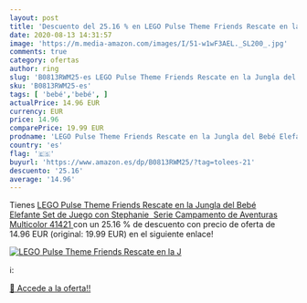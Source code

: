 ```yaml
---
layout: post
title: 'Descuento del 25.16 % en LEGO Pulse Theme Friends Rescate en la J'
date: 2020-08-13 14:31:57
image: 'https://m.media-amazon.com/images/I/51-w1wF3AEL._SL200_.jpg'
comments: true
category: ofertas
author: ring
slug: 'B0813RWM25-es LEGO Pulse Theme Friends Rescate en la Jungla del Bebé...'
sku: 'B0813RWM25-es'
tags: [ 'bebé','bebé', ]
actualPrice: 14.96 EUR
currency: EUR
price: 14.96
comparePrice: 19.99 EUR
prodname: 'LEGO Pulse Theme Friends Rescate en la Jungla del Bebé Elefante Set de Juego con Stephanie  Serie Campamento de Aventuras  Multicolor  41421 '
country: 'es'
flag: '🇪🇸'
buyurl: 'https://www.amazon.es/dp/B0813RWM25/?tag=tolees-21'
descuento: '25.16'
average: '14.96'
---
```


Tienes [LEGO Pulse Theme Friends Rescate en la Jungla del Bebé Elefante Set de Juego con Stephanie  Serie Campamento de Aventuras  Multicolor  41421 ](https://www.amazon.es/dp/B0813RWM25/?tag=tolees-21) con un 25.16 % de descuento con precio de oferta de 14.96 EUR (original: 19.99 EUR) en el siguiente enlace!

[![LEGO Pulse Theme Friends Rescate en la J](https://m.media-amazon.com/images/I/51-w1wF3AEL._SL200_.jpg)](https://www.amazon.es/dp/B0813RWM25/?tag=tolees-21)

ℹ️:


[🛒 Accede a la oferta!!](https://www.amazon.es/dp/B0813RWM25/?tag=tolees-21)

